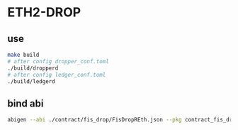 # ETH2-DROP


## use

```sh
make build
# after config dropper_conf.toml
./build/dropperd
# after config ledger_conf.toml
./build/ledgerd
```

## bind abi

```sh
abigen --abi ./contract/fis_drop/FisDropREth.json --pkg contract_fis_drop --type FisDropREth --out ./contract/fis_drop/FisDropREth.go
```

